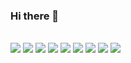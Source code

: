 ### Hi there 👋
<br/>
<img src="https://img.shields.io/badge/Django-092E20.svg?style=for-the-badge&logo=Django&logoColor=white"/>
<img src="https://img.shields.io/badge/Python-3776AB.svg?style=for-the-badge&logo=Python&logoColor=white"/>
<img src="https://img.shields.io/badge/PostgreSQL-4169E1.svg?style=for-the-badge&logo=PostgreSQL&logoColor=white"/>
<img src="https://img.shields.io/badge/Docker-2496ED.svg?style=for-the-badge&logo=Docker&logoColor=white"/>
<img src="https://img.shields.io/badge/MLflow-0194E2.svg?style=for-the-badge&logo=MLflow&logoColor=white"/>
<img src="https://img.shields.io/badge/Grafana-F46800.svg?style=for-the-badge&logo=Grafana&logoColor=white"/>
<img src="https://img.shields.io/badge/NGINX-009639.svg?style=for-the-badge&logo=NGINX&logoColor=white"/>
<img src="https://img.shields.io/badge/Google%20Analytics-E37400.svg?style=for-the-badge&logo=Google-Analytics&logoColor=white"/>
<img src="https://img.shields.io/badge/SAS-blue?logo=">

<!--START_SECTION:badges-->
<!--END_SECTION:badges-->

<!--
**utlim/utlim** is a ✨ _special_ ✨ repository because its `README.md` (this file) appears on your GitHub profile.

Here are some ideas to get you started:

- 🔭 I’m currently working on ...
- 🌱 I’m currently learning ...
- 👯 I’m looking to collaborate on ...
- 🤔 I’m looking for help with ...
- 💬 Ask me about ...
- 📫 How to reach me: ...
- 😄 Pronouns: ...
- ⚡ Fun fact: ...
-->
